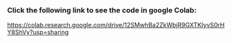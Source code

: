 ### Click the following link to see the code in google Colab:
https://colab.research.google.com/drive/12SMwhBa2ZkWbjR9GXTKIyvS0rHY8ShVy?usp=sharing
